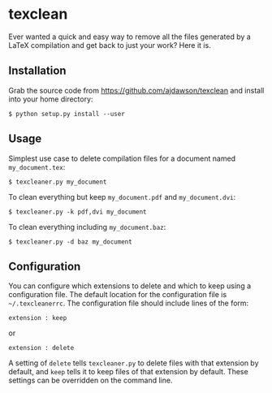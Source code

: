 texclean
========

Ever wanted a quick and easy way to remove all the files generated by a LaTeX compilation and get back to just your work? Here it is.


Installation
------------

Grab the source code from https://github.com/ajdawson/texclean and install into your home directory:

    $ python setup.py install --user


Usage
-----

Simplest use case to delete compilation files for a document named `my_document.tex`:

    $ texcleaner.py my_document

To clean everything but keep `my_document.pdf` and `my_document.dvi`:

    $ texcleaner.py -k pdf,dvi my_document

To clean everything including `my_document.baz`:

    $ texcleaner.py -d baz my_document



Configuration
-------------

You can configure which extensions to delete and which to keep using a configuration file.
The default location for the configuration file is `~/.texcleanerrc`.
The configuration file should include lines of the form:

    extension : keep

or

    extension : delete

A setting of `delete` tells `texcleaner.py` to delete files with that extension by default, and `keep` tells it to keep files of that extension by default.
These settings can be overridden on the command line.
